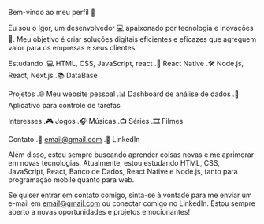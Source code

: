 Bem-vindo ao meu perfil 👋

Eu sou o Igor, um desenvolvedor 💻 apaixonado por tecnologia e inovações 🚀. Meu objetivo é criar soluções digitais eficientes e eficazes que agreguem valor para os empresas e seus clientes

Estudando
.💻 HTML, CSS, JavaScript, react
.📱 React Native
.🛠️ Node.js, React, Next.js
.📚 DataBase

Projetos
.🌐 Meu website pessoal
.📊 Dashboard de análise de dados
.🚀 Aplicativo para controle de tarefas

Interesses
.🎮 Jogos
.🎧 Músicas
.📺 Séries
.🎞️ Filmes

Contato
.📧 email@gmail.com
.💬 LinkedIn

Além disso, estou sempre buscando aprender coisas novas e me aprimorar em novas tecnologias. Atualmente, estou estudando HTML, CSS, JavaScript, React, Banco de Dados, React Native e Node.js, tanto para programação mobile quanto para web.

Se quiser entrar em contato comigo, sinta-se à vontade para me enviar um e-mail em email@gmail.com ou conectar comigo no LinkedIn. Estou sempre aberto a novas oportunidades e projetos emocionantes!

